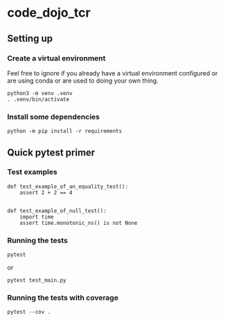 # code_dojo_tcr

## Setting up

### Create a virtual environment
Feel free to ignore if you already have a virtual environment configured or are using conda or are used to doing your own thing.
```
python3 -m venv .venv
. .venv/bin/activate
```

### Install some dependencies

```
python -m pip install -r requirements
```

## Quick pytest primer

### Test examples
```
def test_example_of_an_equality_test():
    assert 2 + 2 == 4


def test_example_of_null_test():
    import time
    assert time.monotonic_ns() is not None
```

### Running the tests
```
pytest
```

or
```
pytest test_main.py
```

### Running the tests with coverage
```
pytest --cov .
```

